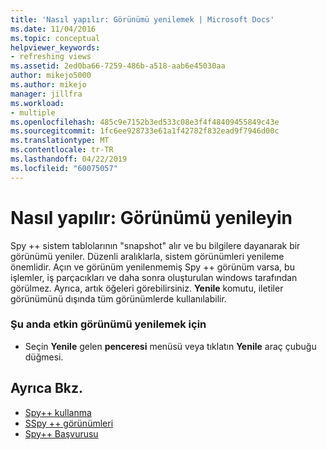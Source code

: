 ```yaml
---
title: 'Nasıl yapılır: Görünümü yenilemek | Microsoft Docs'
ms.date: 11/04/2016
ms.topic: conceptual
helpviewer_keywords:
- refreshing views
ms.assetid: 2ed0ba66-7259-486b-a518-aab6e45030aa
author: mikejo5000
ms.author: mikejo
manager: jillfra
ms.workload:
- multiple
ms.openlocfilehash: 485c9e7152b3ed533c08e3f4f48409455849c43e
ms.sourcegitcommit: 1fc6ee928733e61a1f42782f832ead9f7946d00c
ms.translationtype: MT
ms.contentlocale: tr-TR
ms.lasthandoff: 04/22/2019
ms.locfileid: "60075057"
---
```

# <a name="how-to-refresh-the-view"></a>Nasıl yapılır: Görünümü yenileyin
Spy ++ sistem tablolarının "snapshot" alır ve bu bilgilere dayanarak bir görünümü yeniler. Düzenli aralıklarla, sistem görünümleri yenileme önemlidir. Açın ve görünüm yenilenmemiş Spy ++ görünüm varsa, bu işlemler, iş parçacıkları ve daha sonra oluşturulan windows tarafından görülmez. Ayrıca, artık öğeleri görebilirsiniz. **Yenile** komutu, iletiler görünümünü dışında tüm görünümlerde kullanılabilir.

### <a name="to-refresh-the-currently-active-view"></a>Şu anda etkin görünümü yenilemek için

- Seçin **Yenile** gelen **penceresi** menüsü veya tıklatın **Yenile** araç çubuğu düğmesi.

## <a name="see-also"></a>Ayrıca Bkz.
- [Spy++ kullanma](../debugger/using-spy-increment.md)
- [SSpy ++ görünümleri](../debugger/spy-increment-views.md)
- [Spy++ Başvurusu](../debugger/spy-increment-reference.md)